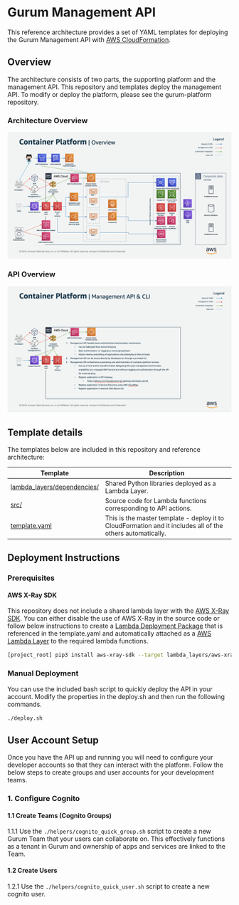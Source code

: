 # Gurum Management API

This reference architecture provides a set of YAML templates for deploying the Gurum Management API with [AWS CloudFormation](https://aws.amazon.com/cloudformation/).

## Overview

The architecture consists of two parts, the supporting platform and the management API.
This repository and templates deploy the management API. To modify or deploy the platform, please see the gurum-platform repository.

### Architecture Overview

![architecture-overview](docs/images/architecture-overview.png)

### API Overview

![api-overview](docs/images/api-overview.png)

## Template details

The templates below are included in this repository and reference architecture:

| Template | Description |
| --- | --- |
| [lambda_layers/dependencies/](lambda_layers/dependencies/) | Shared Python libraries deployed as a Lambda Layer. |
| [src/](src/) | Source code for Lambda functions corresponding to API actions. |
| [template.yaml](template.yaml) | This is the master template - deploy it to CloudFormation and it includes all of the others automatically. |

## Deployment Instructions

### Prerequisites

#### AWS X-Ray SDK

This repository does not include a shared lambda layer with the [AWS X-Ray SDK](https://github.com/aws/aws-xray-sdk-python). You can either disable the use of AWS X-Ray in the source code or follow below instructions to create a [Lambda Deployment Package](https://docs.aws.amazon.com/lambda/latest/dg/lambda-python-how-to-create-deployment-package.html) that is referenced in the template.yaml and automatically attached as a [AWS Lambda Layer](https://docs.aws.amazon.com/lambda/latest/dg/configuration-layers.html) to the required lambda functions.

```bash
[project_root] pip3 install aws-xray-sdk --target lambda_layers/aws-xray-sdk/python
```

### Manual Deployment

You can use the included bash script to quickly deploy the API in your account. Modify the properties in the deploy.sh and then run the following commands.

```bash
./deploy.sh
```

## User Account Setup

Once you have the API up and running you will need to configure your developer accounts so that they can interact with the platform. Follow the below steps to create groups and user accounts for your development teams.

### 1. Configure Cognito

#### 1.1 Create Teams (Cognito Groups)

1.1.1 Use the `./helpers/cognito_quick_group.sh` script to create a new Gurum Team that your users can collaborate on.
This effectively functions as a tenant in Gurum and ownership of apps and services are linked to the Team.

#### 1.2 Create Users

1.2.1 Use the `./helpers/cognito_quick_user.sh` script to create a new cognito user.
